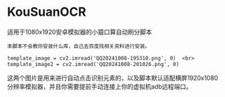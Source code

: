 # KouSuanOCR
适用于1080x1920安卓模拟器的小猿口算自动刷分脚本

`本脚本不会教你安装什么库，自己去百度找相关资料进行安装。`

`
template_image = cv2.imread('QQ20241008-195310.png', 0)  <br>
template_image2 = cv2.imread('QQ20241008-201026.png', 0)  
`

这两个图片是用来进行自动点击识别元素的，以及脚本默认适配横屏1920x1080分辨率模拟器，并且你需要提前手动连接上你的虚拟机adb远程端口。
